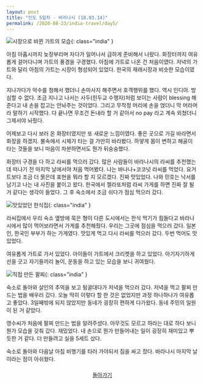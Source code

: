 ```yaml
---
layout: post
title: "인도 5일차 - 바라나시 (18.03.14)"
permalink: /2020-08-23/india-travel/day5/
---
```

![시장으로 바뀐 가트의 모습](https://www.notion.so/image/https%3A%2F%2Fs3-us-west-2.amazonaws.com%2Fsecure.notion-static.com%2F43bdc8b2-83e5-4666-9a86-ab65e0b4c347%2FP20180314_131035823_E673C567-A0B9-4CF0-8C07-73FE29C50AE8.jpg?table=block&id=fdea45f2-20e3-42fe-b7fd-635e381d3959&width=1060&userId=&cache=v2){: class="india" }

아침 아홉시까지 늦장부리며 자다가 일어나서 급하게 준비해서 나왔다. 화장터까지 여유롭게 걸어다니며 가트의 풍경을 구경했다. 아침에 가트로 나온 건 처음이였다. 저녁의 가트와 달리 아침의 가트는 시장이 형성되어 있었다. 한국의 재래시장과 비슷한 모습이였다.

지나가다가 악수를 청해서 했더니 손마사지 해주면서 호객행위를 했다. 역시 인디아. 방심할 수 없다. 조금 지나고 나서는 사두(힌두교 수행자)처럼 보이는 사람이 blessing 해준다고 내 손을 잡고는 안놔주는 것이었다. 그리고 무작정 머리에 손을 얹더니 막 머라머라 말하기 시작했다. 다 끝나면 무조건 돈내라 할 거 같아서 no pay 라고 계속 외쳤더니 그제서야 놔줬다.

어제보고 다시 보러 온 화장터였지만 또 새로운 느낌이였다. 좋은 곳으로 가길 바라면서 화장을 하겠지. 불속에서 시체가 타는 걸 가만히 바라봤다. 하얗게 몸이 변하고 해골이 타는 것들을 보니 마음이 차분하면서도 뭔가 뒤숭숭했다.

화장터 구경을 다 하고 라씨를 먹으러 갔다. 많은 사람들이 바라나시의 라씨를 추천했는데 떠나기 전 마지막 날에서야 처음 먹어봤다. 나는 바나나+코코넛 라씨를 먹었다. 요거트보다 조금 더 묽은데 표현을 뭐라 할 지 모르겠다. 진짜 맛있었다. 나와 민호는 낙서를 남기고 나는 내 사진을 붙이고 왔다. 한국에서 젤라또처럼 라씨 가게를 하면 진짜 잘 될 거 같다는 생각이 들었다. 그 후 숙소에서 조금 쉬다가 점심 먹으러 갔다.

![맛있었던 한식집](https://www.notion.so/image/https%3A%2F%2Fs3-us-west-2.amazonaws.com%2Fsecure.notion-static.com%2F59f6f18e-14d7-4807-924f-6f63d35577de%2FP20180314_220505306_5646D609-E539-42DA-8DE7-F59D3C6B44F7.jpg?table=block&id=7e6380f1-6fd4-4092-965e-f4aef8a6c47c&width=580&userId=&cache=v2){: class="india" }

라씨집에서 우리 숙소 옆방에 묵은 형이 다른 도시에서는 한식 먹기가 힘들다고 바라나시에서 많이 먹어보라면서 가게를 추천해줬다. 우리는 그곳에 점심을 먹으러 갔다. 일본인, 한국인 부부가 하는 가게였다. 맛있게 먹고 다시 라씨를 먹으러 갔다. 두번 먹어도 맛있었다.

여유롭게 가트로 가서 있었다. 아이들이 가트에서 크리켓을 하고 있었다. 아기자기하게 선을 긋고 자기들끼리 놀이, 운동을 하고 있는 모습을 보니 귀여웠다.

![직접 만든 팔찌](https://www.notion.so/image/https%3A%2F%2Fs3-us-west-2.amazonaws.com%2Fsecure.notion-static.com%2Fe9e549f9-3e86-4228-8a74-82603f17b789%2FP20180315_011307300_B81D8D2A-D393-4B12-BC6C-6D525C762666.jpg?table=block&id=19267038-cdf5-4533-b9d2-395b2dbad5c8&width=480&userId=&cache=v2){: class="india" }

숙소로 돌아와 살인의 추억을 보고 뒹굴대다가 저녁을 먹으러 갔다. 저녁을 먹고 팔찌 만드는 법을 배우러 갔다. 오늘 딱히 이렇다 할 한 것은 없었지만 과정 하나하나가 여유롭고 좋았다. 3일째밖에 되지 않았지만 동네가 굉장히 편하게 다가왔다. 동네 주민의 일원이 된 거 같았다.

영수씨가 처음에 팔찌 만드는 법을 알려주셨다. 아무것도 모르고 하라는 대로 하다 보니 뭔가 모습을 갖춰 갔다. 재밌었다. 내 손으로 뭔가 만들어내는 일이 굉장히 재미있고 뿌듯한 거 같다. 더 만들려고 실을 5세트 샀다.

숙소로 돌아와 다음날 아침 비행기를 타러 가야되서 짐을 싸고 잤다. 바라나시 마지막 날이라는 점이 아쉬웠다.

<div style="text-align: center; padding-top: .5rem;">
<a href="/life/2020-08-23/india-travel/">돌아가기</a>
</div>